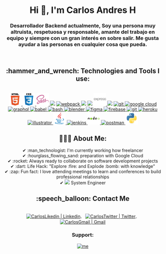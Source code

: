 <h1 align="center">Hi 👋, I'm Carlos Andres H</h1>
<p align="center">
  <h3 align="center">Desarrollador Backend actualmente, Soy una persona muy altruista, respetuosa y responsable, amante del trabajo en equipo y siempre con un gran interés en sobre salir. Me gusta ayudar a las personas en cualquier cosa que pueda.</h3>
  <br/>
<h2 align="center">:hammer_and_wrench: Technologies and Tools I use:</h2>
<p align="center">
  <br/>
  <a href="https://www.w3.org/html/" target="_blank"> <img src="https://raw.githubusercontent.com/devicons/devicon/master/icons/html5/html5-original-wordmark.svg" alt="html5" width="40" height="40"/> </a>
  <a href="https://www.w3schools.com/css/" target="_blank"> <img src="https://raw.githubusercontent.com/devicons/devicon/master/icons/css3/css3-original-wordmark.svg" alt="css3" width="40" height="40"/> </a>
  <a href="https://sass-lang.com" target="_blank"> <img src="https://raw.githubusercontent.com/devicons/devicon/master/icons/sass/sass-original.svg" alt="sass" width="40" height="40"/> </a>
<a src="https://www.javascript.com/"><img src="https://img.icons8.com/color/48/000000/javascript.png"/></a>
  <a href="https://webpack.js.org/" target="_blank"> <img src="https://www.vectorlogo.zone/logos/js_webpack/js_webpack-icon.svg" alt="webpack" width="40" height="40"/> </a>
<a src="https://reactjs.org/"><img src="https://img.icons8.com/color/48/000000/react-native.png"/></a>
<a src="https://www.mongodb.com/"><img src="https://img.icons8.com/color/48/000000/mongodb.png"/></a>
  <a href="https://expressjs.com" target="_blank"> <img src="https://raw.githubusercontent.com/devicons/devicon/master/icons/express/express-original-wordmark.svg" alt="express" width="40" height="40"/> </a>
  <a src="https://www.npmjs.com/"><img src="https://img.icons8.com/color/48/000000/npm.png"/></a>
  <a href="https://git-scm.com/" target="_blank"> <img src="https://www.vectorlogo.zone/logos/git-scm/git-scm-icon.svg" alt="git" width="40" height="40"/> </a>
  <a href="https://cloud.google.com/" target="_blank"> <img src="https://www.vectorlogo.zone/logos/google_cloud/google_cloud-icon.svg" alt="google cloud" width="40" height="40"/> </a>
   <a href="https://graphql.org/" target="_blank"> <img src="https://graphql.org/img/logo.svg" alt="graphql" width="40" height="40"/> </a>
 <a href="https://babeljs.io/" target="_blank" rel="noreferrer"> <img src="https://www.vectorlogo.zone/logos/babeljs/babeljs-icon.svg" alt="babel" width="40" height="40"/> </a>
  <a href="https://www.gnu.org/software/bash/" target="_blank" rel="noreferrer"> <img src="https://www.vectorlogo.zone/logos/gnu_bash/gnu_bash-icon.svg" alt="bash" width="40" height="40"/> </a>
  <a href="https://www.blender.org/" target="_blank" rel="noreferrer"> <img src="https://download.blender.org/branding/community/blender_community_badge_white.svg" alt="blender" width="40" height="40"/> 
  </a> 
  <a href="https://www.figma.com/" target="_blank" rel="noreferrer"> <img src="https://www.vectorlogo.zone/logos/figma/figma-icon.svg" alt="figma" width="40" height="40"/> </a>
  <a href="https://firebase.google.com/" target="_blank" rel="noreferrer"> <img src="https://www.vectorlogo.zone/logos/firebase/firebase-icon.svg" alt="firebase" width="40" height="40"/> </a>
   <a href="https://git-scm.com/" target="_blank" rel="noreferrer"> <img src="https://www.vectorlogo.zone/logos/git-scm/git-scm-icon.svg" alt="git" width="40" height="40"/> 
  <a href="https://heroku.com" target="_blank" rel="noreferrer"> <img src="https://www.vectorlogo.zone/logos/heroku/heroku-icon.svg" alt="heroku" width="40" height="40"/> </a>
     <a href="https://www.adobe.com/in/products/illustrator.html" target="_blank" rel="noreferrer"> <img src="https://www.vectorlogo.zone/logos/adobe_illustrator/adobe_illustrator-icon.svg" alt="illustrator" width="40" height="40"/> </a>
     <a href="https://www.java.com" target="_blank" rel="noreferrer"> <img src="https://raw.githubusercontent.com/devicons/devicon/master/icons/java/java-original.svg" alt="java" width="40" height="40"/>
     </a> <a href="https://www.jenkins.io" target="_blank" rel="noreferrer"> <img src="https://www.vectorlogo.zone/logos/jenkins/jenkins-icon.svg" alt="jenkins" width="40" height="40"/> 
     <a href="https://nodejs.org" target="_blank" rel="noreferrer"> <img src="https://raw.githubusercontent.com/devicons/devicon/master/icons/nodejs/nodejs-original-wordmark.svg" alt="nodejs" width="40" height="40"/> 
     </a> <a href="https://postman.com" target="_blank" rel="noreferrer"> <img src="https://www.vectorlogo.zone/logos/getpostman/getpostman-icon.svg" alt="postman" width="40" height="40"/> </a> 
     <a href="https://www.python.org" target="_blank" rel="noreferrer"> <img src="https://raw.githubusercontent.com/devicons/devicon/master/icons/python/python-original.svg" alt="python" width="40" height="40"/> </a>

<h2 align="center">👨🏻‍💻 About Me:</h2>
<p align="center">
  ✔ :man_technologist: I'm currently working how freelancer <br/>
  ✔ :hourglass_flowing_sand: preparation with Google Cloud <br/>
  ✔ :rocket: Always ready to collaborate on software development projects <br/>
  ✔ :dart: Life Hack: "Explore :fire: and Explode :bomb: with knowledge" <br/>
  ✔ :zap: Fun fact: I love attending meetings to learn and conferences to build professional relationships <br/>
  ✔ <img src="https://media.giphy.com/media/WUlplcMpOCEmTGBtBW/giphy.gif" width="30">  System Engineer<img/> <br/>
  
  
<h2 align="center"> :speech_balloon: Contact Me </h2>
<p align="center">
  <br/>
  <a href="https://www.linkedin.com/in/carlos-andres-hinestroza-perez-175057211">
    <img align="center" alt="CarlosLikedin | Linkedin" width="24px" src="https://www.vectorico.com/wp-content/uploads/2018/02/LinkedIn-Logo-R-300x265.png"/>
  </a> &nbsp;&nbsp;
  <a href="https://twitter.com/CarlosHP101">
    <img align="center" alt="CarlosTwitter | Twitter" width="26px" src="https://static.miraheze.org/solarawiki/thumb/e/e4/Twitter_Logo_Blue.svg/512px-Twitter_Logo_Blue.svg.png" />
  </a> &nbsp;&nbsp;
  <a href="mailto:carlostheoro@gmail.com">
    <img align="center" alt="CarlosGmail | Gmail" width="26px" src="https://www.google.com/images/branding/product/2x/gmail_2020q4_512dp.png" />
  </a>
  <br/>
 <h3 align="center">Support:</h3>
<p align="center"><a href="https://www.buymeacoffee.com/me"> <img align="center" src="https://cdn.buymeacoffee.com/buttons/v2/default-yellow.png" height="50" width="210" alt="me" /></a></p><br><br>
